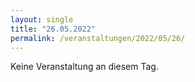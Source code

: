 ```yaml
---
layout: single
title: "26.05.2022"
permalink: /veranstaltungen/2022/05/26/
---
```


Keine Veranstaltung an diesem Tag.
